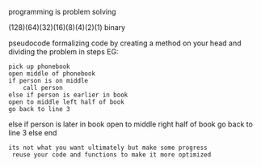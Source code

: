 programming is problem solving

(128)(64)(32)(16)(8)(4)(2)(1) binary

pseudocode
formalizing code by creating a method on your head
and dividing the problem in steps
EG: 

	pick up phonebook
	open middle of phonebook
	if person is on middle
	    call person
	else if person is earlier in book 
    open to middle left half of book
    go back to line 3
else if person is later in book 
    open to middle right half of book
    go back to line 3
else
    end
	
	its not what you want ultimately but make some progress
	 reuse your code and functions to make it more optimized
